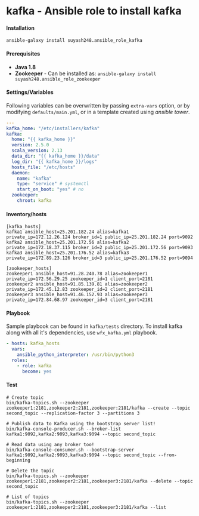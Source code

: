 # kafka - Ansible role to install kafka

#### Installation

```
ansible-galaxy install suyash248.ansible_role_kafka
```

#### Prerequisites
- **Java 1.8**
- **Zookeeper** - Can be installed as: `ansible-galaxy install suyash248.ansible_role_zookeeper`

#### Settings/Variables

Following variables can be overwritten by passing `extra-vars` option, or by modifying `defaults/main.yml`, or in a template created using *ansible tower*.

```yaml
---
kafka_home: "/etc/installers/kafka"
kafka:
  home: "{{ kafka_home }}"
  version: 2.5.0
  scala_version: 2.13
  data_dir: "{{ kafka_home }}/data"
  log_dir: "{{ kafka_home }}/logs"
  hosts_file: "/etc/hosts"
  daemon:
    name: "kafka"
    type: "service" # systemctl
    start_on_boot: "yes" # no
  zookeeper:
    chroot: kafka

```

#### Inventory/hosts
```
[kafka_hosts]
kafka1 ansible_host=25.201.182.24 alias=kafka1 private_ip=172.12.26.124 broker_id=1 public_ip=25.201.182.24 port=9092
kafka2 ansible_host=25.201.172.56 alias=kafka2 private_ip=172.18.37.115 broker_id=2 public_ip=25.201.172.56 port=9093
kafka3 ansible_host=25.201.176.52 alias=kafka3 private_ip=172.89.23.126 broker_id=3 public_ip=25.201.176.52 port=9094

[zookeeper_hosts]
zookeeper1 ansible_host=91.28.240.78 alias=zookeeper1 private_ip=172.56.29.25 zookeeper_id=1 client_port=2181
zookeeper2 ansible_host=91.85.139.81 alias=zookeeper2 private_ip=172.45.12.83 zookeeper_id=2 client_port=2181
zookeeper3 ansible_host=91.46.152.93 alias=zookeeper3 private_ip=172.84.68.97 zookeeper_id=3 client_port=2181
```

#### Playbook
Sample playbook can be found in `kafka/tests` directory. To install kafka along with all it's dependencies, use
`wfx_kafka.yml` playbook.

```yaml
- hosts: kafka_hosts
  vars:
    ansible_python_interpreter: /usr/bin/python3
  roles:
    - role: kafka
      become: yes
```

#### Test
```
# Create topic
bin/kafka-topics.sh --zookeeper zookeeper1:2181,zookeeper2:2181,zookeeper:2181/kafka --create --topic second_topic --replication-factor 3 --partitions 3

# Publish data to Kafka using the bootstrap server list!
bin/kafka-console-producer.sh --broker-list kafka1:9092,kafka2:9093,kafka3:9094 --topic second_topic

# Read data using any broker too!
bin/kafka-console-consumer.sh --bootstrap-server kafka1:9092,kafka2:9093,kafka3:9094 --topic second_topic --from-beginning

# Delete the topic
bin/kafka-topics.sh --zookeeper zookeeper1:2181,zookeeper2:2181,zookeeper3:2181/kafka --delete --topic second_topic

# List of topics
bin/kafka-topics.sh --zookeeper zookeeper1:2181,zookeeper2:2181,zookeeper3:2181/kafka --list
```
